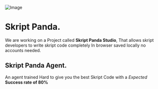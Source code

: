 
![Image](https://xnpvixeywrkcnpkqgkjh.supabase.co/storage/v1/object/public/rhost-files/1755101835012.png)

# Skript Panda.

We are working on a Project called **Skript Panda Studio**, That allows skript developers to write skript code completely In browser saved locally no accounts needed.

## Skript Panda Agent.

An agent trained Hard to give you the best Skript Code with a *Expected* **Success rate of 80%**

